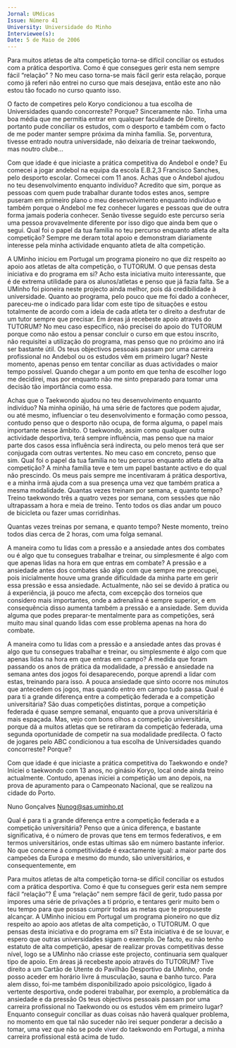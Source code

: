 ```yaml
---
Jornal: UMdicas
Issue: Número 41
University: Universidade do Minho
Interviewee(s): 
Date: 5 de Maio de 2006
---
```

Para muitos atletas de alta competição torna-se
difícil conciliar os estudos com a prática
desportiva. Como é que consegues gerir esta
nem sempre fácil “relação” ?
No meu caso torna-se mais fácil gerir esta relação,
porque como já referi não entrei no curso que mais
desejava, então este ano não estou tão focado no
curso quanto isso.

O facto de competires pelo Koryo condicionou a
tua escolha de Universidades quando
concorreste? Porque?
Sinceramente não. Tinha uma boa média que me
permitia entrar em qualquer faculdade de Direito,
portanto pude conciliar os estudos, com o desporto e
também com o facto de me poder manter sempre
próxima da minha família. Se, porventura, tivesse
entrado noutra universidade, não deixaria de treinar
taekwondo, mas noutro clube…

Com que idade é que iniciaste a prática
competitiva do Andebol e onde?
Eu comecei a jogar andebol na equipa da escola
E.B.2,3 Francisco Sanches, pelo desporto escolar.
Comecei com 11 anos.
Achas que o Andebol ajudou no teu
desenvolvimento enquanto indivíduo?
Acredito que sim, porque as pessoas com quem
pude trabalhar durante todos estes anos, sempre
puseram em primeiro plano o meu desenvolvimento
enquanto indivíduo e também porque o Andebol me
fez conhecer lugares e pessoas que de outra forma
jamais poderia conhecer. Senão tivesse seguido
este percurso seria uma pessoa provavelmente
diferente por isso digo que ainda bem que o segui.
Qual foi o papel da tua familia no teu percurso
enquanto atleta de alta competição?
Sempre me deram total apoio e demonstram
diariamente interesse pela minha actividade
enquanto atleta de alta competição.

A UMinho iniciou em Portugal um programa
pioneiro no que diz respeito ao apoio aos atletas
de alta competição, o TUTORUM. O que pensas
desta iniciativa e do programa em si?
Acho esta iniciativa muito interessante, que é de
extrema utilidade para os alunos/atletas e penso que
já fazia falta. Se a UMinho foi pioneira neste projecto
ainda melhor, pois dá credibilidade à universidade.
Quanto ao programa, pelo pouco que me foi dado a
conhecer, pareceu-me o indicado para lidar com este
tipo de situações e estou totalmente de acordo com a
ideia de cada atleta ter o direito a desfrutar de um
tutor sempre que precisar.
Em áreas já recebeste apoio através do
TUTORUM?
No meu caso específico, não precisei do apoio do
TUTORUM porque como não estou a pensar concluir
o curso em que estou inscrito, não requisitei a
utilização do programa, mas penso que no próximo
ano irá ser bastante útil.
Os teus objectivos pessoais passam por uma
carreira profissional no Andebol ou os estudos
vêm em primeiro lugar?
Neste momento, apenas penso em tentar conciliar as
duas actividades o maior tempo possível. Quando
chegar a um ponto em que tenha de escolher logo me
decidirei, mas por enquanto não me sinto preparado
para tomar uma decisão tão importância como essa.

Achas que o Taekwondo ajudou no teu
desenvolvimento enquanto indivíduo?
Na minha opinião, há uma série de factores que
podem ajudar, ou até mesmo, influenciar o teu
desenvolvimento e formação como pessoa, contudo
penso que o desporto não ocupa, de forma alguma, o
papel mais importante nesse âmbito. O taekwondo,
assim como qualquer outra actividade desportiva,
terá sempre influência, mas penso que na maior
parte dos casos essa influência será indirecta, ou
pelo menos terá que ser conjugada com outras
vertentes. No meu caso em concreto, penso que sim.
Qual foi o papel da tua familia no teu percurso
enquanto atleta de alta competição?
A minha família teve e tem um papel bastante activo e
do qual não prescindo. Os meus pais sempre me
incentivaram á prática desportiva, e a minha irmã
ajuda com a sua presença uma vez que também
pratica a mesma modalidade.
Quantas vezes treinam por semana, e quanto
tempo?
Treino taekwondo três a quatro vezes por semana,
com sessões que não ultrapassam a hora e meia de
treino. Tento todos os dias andar um pouco de
bicicleta ou fazer umas corridinhas.

Quantas vezes treinas por semana, e quanto
tempo?
Neste momento, treino todos dias cerca de 2 horas,
com uma folga semanal.

A maneira como tu lidas com a pressão e a
ansiedade antes dos combates ou é algo que tu
consegues trabalhar e treinar, ou simplesmente é
algo com que apenas lidas na hora em que entras
em combate?
A pressão e a ansiedade antes dos combates são
algo com que sempre me preocupei, pois
inicialmente houve uma grande dificuldade da minha
parte em gerir essa pressão e essa ansiedade.
Actualmente, não sei se devido á pratica ou á
experiência, já pouco me afecta, com excepção dos
torneios que considero mais importantes, onde a
adrenalina é sempre superior, e em consequência
disso aumenta também a pressão e a ansiedade.
Sem duvida alguma que podes preparar-te
mentalmente para as competições, será muito mau
sinal quando lidas com esse problema apenas na
hora do combate.

A maneira como tu lidas com a pressão e a
ansiedade antes das provas é algo que tu
consegues trabalhar e treinar, ou simplesmente é
algo com que apenas lidas na hora em que entras
em campo?
À medida que foram passando os anos de prática da
modalidade, a pressão e ansiedade na semana
antes dos jogos foi desaparecendo, porque aprendi a
lidar com estas, treinando para isso. A pouca
ansiedade que sinto ocorre nos minutos que
antecedem os jogos, mas quando entro em campo
tudo passa.
Qual é para ti a grande diferença entre a
competição federada e a competição
universitária?
São duas competições distintas, porque a
competição federada é quase sempre semanal,
enquanto que a prova universitária é mais espaçada.
Mas, vejo com bons olhos a competição
universitária, porque dá a muitos atletas que se
retiraram da competição federada, uma segunda
oportunidade de competir na sua modalidade
predilecta.
O facto de jogares pelo ABC condicionou a tua
escolha de Universidades quando concorreste?
Porque?

Com que idade é que iniciaste a prática
competitiva do Taekwondo e onde?
Iniciei o taekwondo com 13 anos, no ginásio Koryo,
local onde ainda treino actualmente. Contudo,
apenas iniciei a competição um ano depois, na prova
de apuramento para o Campeonato Nacional, que se
realizou na cidade do Porto.

Nuno Gonçalves
Nunog@sas.uminho.pt

Qual é para ti a grande diferença entre a
competição federada e a competição
universitária?
Penso que a única diferença, e bastante significativa,
é o número de provas que tens em termos
federativos, e em termos universitários, onde estas
ultimas são em número bastante inferior. No que
concerne á competitividade é exactamente igual: a
maior parte dos campeões da Europa e mesmo do
mundo, são universitários, e consequentemente, em

Para muitos atletas de alta competição torna-se
difícil conciliar os estudos com a prática
desportiva. Como é que tu consegues gerir esta
nem sempre fácil “relação”?
É uma “relação” nem sempre fácil de gerir, tudo
passa por impores uma série de privações a ti
próprio, e tentares gerir muito bem o teu tempo para
que possas cumprir todas as metas que te
propuseste alcançar.
A UMinho iniciou em Portugal um programa
pioneiro no que diz respeito ao apoio aos atletas
de alta competição, o TUTORUM. O que pensas
desta iniciativa e do programa em si?
Esta iniciativa é de se louvar, e espero que outras
universidades sigam o exemplo. De facto, eu não
tenho estatuto de alta competição, apesar de realizar
provas competitivas desse nível, logo se a UMinho
não criasse este projecto, continuaria sem qualquer
tipo de apoio.
Em áreas já recebeste apoio através do
TUTORUM?
Tive direito a um Cartão de Utente do Pavilhão
Desportivo da UMinho, onde posso aceder em
horário livre á musculação, sauna e banho turco.
Para alem disso, foi-me também disponibilizado
apoio psicológico, ligado á vertente desportiva, onde
poderei trabalhar, por exemplo, a problemática da
ansiedade e da pressão
Os teus objectivos pessoais passam por uma
carreira profissional no Taekwondo ou os
estudos vêm em primeiro lugar?
Enquanto conseguir conciliar as duas coisas não
haverá qualquer problema, no momento em que tal
não suceder não irei sequer ponderar a decisão a
tomar, uma vez que não se pode viver do taekwondo
em Portugal, a minha carreira profissional está acima
de tudo.